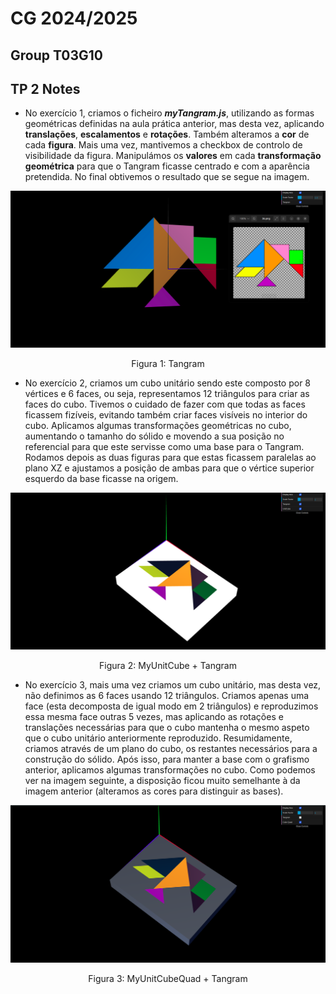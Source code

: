 # CG 2024/2025

## Group T03G10

## TP 2 Notes

- No exercício 1, criamos o ficheiro **_myTangram.js_**, utilizando as formas geométricas definidas na aula prática anterior, mas desta vez, aplicando **translações**, **escalamentos** e **rotações**. Também alteramos a **cor** de cada **figura**. Mais uma vez, mantivemos a checkbox de controlo de visibilidade da figura. Manipulámos os **valores** em cada **transformação geométrica** para que o Tangram ficasse centrado e com a aparência pretendida. No final obtivemos o resultado que se segue na imagem.

![Screenshot 1](screenshots/cgra-t03g10-tp2-1.png)
<p align="center">Figura 1: Tangram</p>

- No exercício 2, criamos um cubo unitário sendo este composto por 8 vértices e 6 faces, ou seja, representamos 12 triângulos para criar as faces do cubo. Tivemos o cuidado de fazer com que todas as faces ficassem fizíveis, evitando também criar faces visíveis no interior do cubo. Aplicamos algumas transformações geométricas no cubo, aumentando o tamanho do sólido e movendo a sua posição no referencial para que este servisse como uma base para o Tangram. Rodamos depois as duas figuras para que estas ficassem paralelas ao plano XZ e ajustamos a posição de ambas para que o vértice superior esquerdo da base ficasse na origem.

![Screenshot 2](screenshots/cgra-t03g10-tp2-2.png)
<p align="center">Figura 2: MyUnitCube + Tangram</p>

- No exercício 3, mais uma vez criamos um cubo unitário, mas desta vez, não definimos as 6 faces usando 12 triângulos. Criamos apenas uma face (esta decomposta de igual modo em 2 triângulos) e reproduzimos essa mesma face outras 5 vezes, mas aplicando as rotações e translações necessárias para que o cubo mantenha o mesmo aspeto que o cubo unitário anteriormente reproduzido. Resumidamente, criamos através de um plano do cubo, os restantes necessários para a construção do sólido. Após isso, para manter a base com o grafismo anterior, aplicamos algumas transformações no cubo. Como podemos ver na imagem seguinte, a disposição ficou muito semelhante à da imagem anterior (alteramos as cores para distinguir as bases).

![Screenshot 3](screenshots/cgra-t03g10-tp2-3.png)
<p align="center">Figura 3: MyUnitCubeQuad + Tangram</p>

